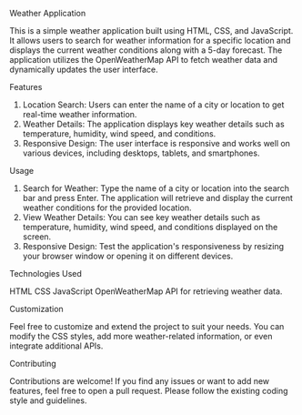 Weather Application

This is a simple weather application built using HTML, CSS, and JavaScript. It allows users to search for weather information for a specific location and displays the current weather conditions along with a 5-day forecast. The application utilizes the OpenWeatherMap API to fetch weather data and dynamically updates the user interface.

Features

1) Location Search: Users can enter the name of a city or location to get real-time weather information.
2) Weather Details: The application displays key weather details such as temperature, humidity, wind speed, and conditions.
3) Responsive Design: The user interface is responsive and works well on various devices, including desktops, tablets, and smartphones.

Usage

1) Search for Weather: Type the name of a city or location into the search bar and press Enter. The application will retrieve and display the current weather conditions for the provided location.
2) View Weather Details: You can see key weather details such as temperature, humidity, wind speed, and conditions displayed on the screen.
3) Responsive Design: Test the application's responsiveness by resizing your browser window or opening it on different devices.

Technologies Used

HTML
CSS
JavaScript
OpenWeatherMap API for retrieving weather data.

Customization

Feel free to customize and extend the project to suit your needs. You can modify the CSS styles, add more weather-related information, or even integrate additional APIs.

Contributing

Contributions are welcome! If you find any issues or want to add new features, feel free to open a pull request. Please follow the existing coding style and guidelines.
